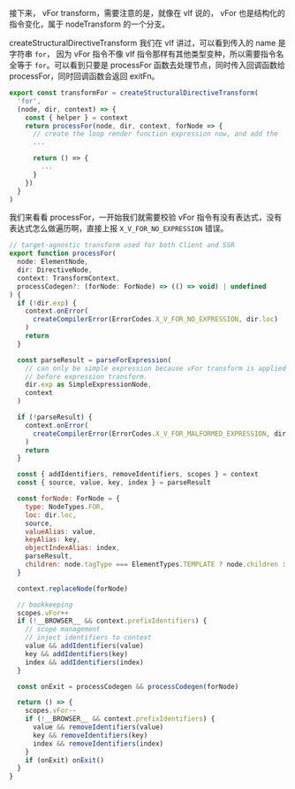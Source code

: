 接下来， vFor transform，需要注意的是，就像在 vIf 说的， vFor 也是结构化的指令变化，属于 nodeTransform 的一个分支。

createStructuralDirectiveTransform 我们在 vIf 讲过，可以看到传入的 name 是字符串 `for`， 因为 vFor 指令不像 vIf 指令那样有其他类型变种，所以需要指令名全等于 `for`。可以看到只要是 processFor 函数去处理节点，同时传入回调函数给 processFor，同时回调函数会返回 exitFn。
```js
export const transformFor = createStructuralDirectiveTransform(
  'for',
  (node, dir, context) => {
    const { helper } = context
    return processFor(node, dir, context, forNode => {
      // create the loop render function expression now, and add the
      ...

      return () => {
        ...
      }
    })
  }
)
```
我们来看看 processFor，一开始我们就需要校验 vFor 指令有没有表达式，没有表达式怎么做遍历啊，直接上报 `X_V_FOR_NO_EXPRESSION` 错误。


```js
// target-agnostic transform used for both Client and SSR
export function processFor(
  node: ElementNode,
  dir: DirectiveNode,
  context: TransformContext,
  processCodegen?: (forNode: ForNode) => (() => void) | undefined
) {
  if (!dir.exp) {
    context.onError(
      createCompilerError(ErrorCodes.X_V_FOR_NO_EXPRESSION, dir.loc)
    )
    return
  }

  const parseResult = parseForExpression(
    // can only be simple expression because vFor transform is applied
    // before expression transform.
    dir.exp as SimpleExpressionNode,
    context
  )

  if (!parseResult) {
    context.onError(
      createCompilerError(ErrorCodes.X_V_FOR_MALFORMED_EXPRESSION, dir.loc)
    )
    return
  }

  const { addIdentifiers, removeIdentifiers, scopes } = context
  const { source, value, key, index } = parseResult

  const forNode: ForNode = {
    type: NodeTypes.FOR,
    loc: dir.loc,
    source,
    valueAlias: value,
    keyAlias: key,
    objectIndexAlias: index,
    parseResult,
    children: node.tagType === ElementTypes.TEMPLATE ? node.children : [node]
  }

  context.replaceNode(forNode)

  // bookkeeping
  scopes.vFor++
  if (!__BROWSER__ && context.prefixIdentifiers) {
    // scope management
    // inject identifiers to context
    value && addIdentifiers(value)
    key && addIdentifiers(key)
    index && addIdentifiers(index)
  }

  const onExit = processCodegen && processCodegen(forNode)

  return () => {
    scopes.vFor--
    if (!__BROWSER__ && context.prefixIdentifiers) {
      value && removeIdentifiers(value)
      key && removeIdentifiers(key)
      index && removeIdentifiers(index)
    }
    if (onExit) onExit()
  }
}
```